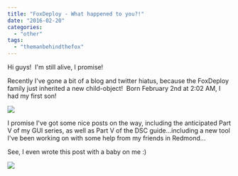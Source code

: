 ```yaml
---
title: "FoxDeploy - What happened to you?!"
date: "2016-02-20"
categories: 
  - "other"
tags: 
  - "themanbehindthefox"
---
```


Hi guys!  I'm still alive, I promise!

Recently I've gone a bit of a blog and twitter hiatus, because the FoxDeploy family just inherited a new child-object!  Born February 2nd at 2:02 AM, I had my first son!

![](https://foxdeploy.files.wordpress.com/2016/02/12670121_10102062209093473_1149475081540864560_n.jpg)

I promise I've got some nice posts on the way, including the anticipated Part V of my GUI series, as well as Part V of the DSC guide...including a new tool I've been working on with some help from my friends in Redmond...

See, I even wrote this post with a baby on me :)

![](https://foxdeploy.files.wordpress.com/2016/02/2016-02-20.png)
